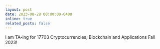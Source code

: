 ```yaml
---
layout: post
date: 2023-08-28 00:00:00-0400
inline: true
related_posts: false
---
```

I am TA-ing for 17703 Cryptocurrencies, Blockchain and Applications Fall 2023!

